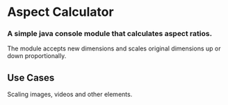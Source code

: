 # Aspect Calculator
### A simple java console module that calculates aspect ratios.
The module accepts new dimensions and scales original dimensions up or down proportionally.
## Use Cases
Scaling images, videos and other elements.
